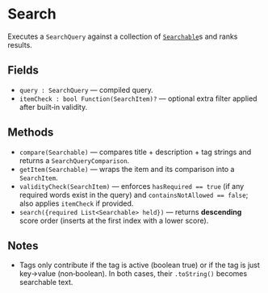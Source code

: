 # Search

Executes a `SearchQuery` against a collection of [`Searchable`](./Searchable.md)s and ranks results.

## Fields
- `query : SearchQuery` — compiled query.
- `itemCheck : bool Function(SearchItem)?` — optional extra filter applied after built‑in validity.

## Methods
- `compare(Searchable)` — compares title + description + tag strings and returns a `SearchQueryComparison`.
- `getItem(Searchable)` — wraps the item and its comparison into a `SearchItem`.
- `validityCheck(SearchItem)` — enforces `hasRequired == true` (if any required words exist in the query) and `containsNotAllowed == false`; also applies `itemCheck` if provided.
- `search({required List<Searchable> held})` — returns **descending** score order (inserts at the first index with a lower score).

## Notes
- Tags only contribute if the tag is active (boolean true) or if the tag is just key→value (non‑boolean). In both cases, their `.toString()` becomes searchable text.
